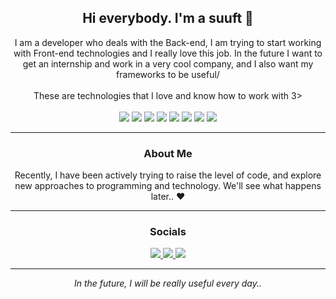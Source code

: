 <div align="center">
  <h2>Hi everybody. I'm a suuft 🧀</h2>
  I am a developer who deals with the Back-end, I am trying to start working with Front-end technologies and 
  I really love this job. In the future I want to get an internship and work in a very cool company, 
  and I also want my frameworks to be useful/
  <br/><br/>
  These are technologies that I love and know how to work with 3>
  <br/><br/>
  <img src="https://img.shields.io/badge/java-orange?style=for-the-badge&logo=java" />
  <img src="https://img.shields.io/badge/python-pink?style=for-the-badge&logo=python" />
  <img src="https://img.shields.io/badge/REDIS-lightblue?style=for-the-badge&logo=redis" />
  <img src="https://img.shields.io/badge/Maven-blue?style=for-the-badge&logo=apachemaven" />
  <img src="https://img.shields.io/badge/SQL-lightblue?style=for-the-badge&logo=mysql" />
  <img src="https://img.shields.io/badge/GIT-lightgreen?style=for-the-badge&logo=git" />
  <img src="https://img.shields.io/badge/GRADLE-lightyellow?style=for-the-badge&logo=gradle" />
  <img src="https://img.shields.io/badge/circleci-pink?style=for-the-badge&logo=circleci" />

  ---
  
  <h3>About Me</h3>
  Recently, I have been actively trying to raise the level of code, and explore new approaches to programming and technology. We'll see what happens later.. ❤️
  
  ---
  
  <h3>Socials</h3>
  <a href="https://discord.gg/suuft">
  <img src="https://img.shields.io/badge/discord-blue?style=for-the-badge&logo=discord&logoColor=white" />
  </a>
  <a href="https://www.instagram.com/suuftofficial/">
  <img src="https://img.shields.io/badge/Instagram-pink?style=for-the-badge&logo=instagram" />
  </a>
  <a href="https://www.vk.com/suuft/">
  <img src="https://img.shields.io/badge/vkontakte-orange?style=for-the-badge&logo=vk" />
  </a>
  
  ---
  
  *In the future, I will be really useful every day..*
</div>

